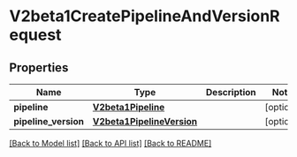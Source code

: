 # V2beta1CreatePipelineAndVersionRequest

## Properties
Name | Type | Description | Notes
------------ | ------------- | ------------- | -------------
**pipeline** | [**V2beta1Pipeline**](V2beta1Pipeline.md) |  | [optional] 
**pipeline_version** | [**V2beta1PipelineVersion**](V2beta1PipelineVersion.md) |  | [optional] 

[[Back to Model list]](../README.md#documentation-for-models) [[Back to API list]](../README.md#documentation-for-api-endpoints) [[Back to README]](../README.md)



